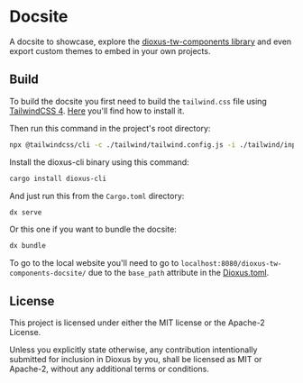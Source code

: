 # Docsite

A docsite to showcase, explore the [dioxus-tw-components library](https://github.com/42Angouleme/dioxus-components) and even export custom themes to embed in your own projects.

## Build

To build the docsite you first need to build the `tailwind.css` file using [TailwindCSS 4](https://tailwindcss.com/).
[Here](https://tailwindcss.com/docs/installation/tailwind-cli) you'll find how to install it.

Then run this command in the project's root directory:
```bash
npx @tailwindcss/cli -c ./tailwind/tailwind.config.js -i ./tailwind/input.css -o ./assets/tailwind.css
```

Install the dioxus-cli binary using this command:
```bash
cargo install dioxus-cli
```

And just run this from the `Cargo.toml` directory:
```bash
dx serve
```
Or this one if you want to bundle the docsite:
```bash
dx bundle
```

To go to the local website you'll need to go to `localhost:8080/dioxus-tw-components-docsite/` due to the `base_path` attribute in the [Dioxus.toml](https://github.com/42Angouleme/dioxus-tw-components-docsite/blob/main/Dioxus.toml#L14]).

## License

This project is licensed under either the MIT license or the Apache-2 License.

Unless you explicitly state otherwise, any contribution intentionally submitted for inclusion in Dioxus by you, shall be licensed as MIT or Apache-2, without any additional terms or conditions.
